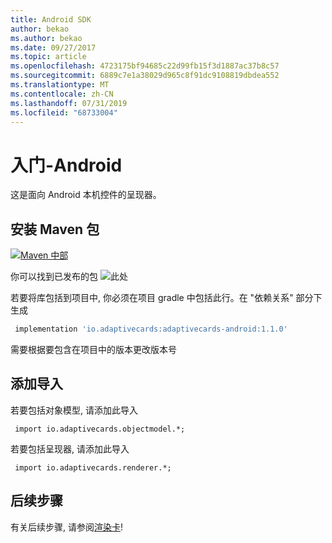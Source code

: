 ```yaml
---
title: Android SDK
author: bekao
ms.author: bekao
ms.date: 09/27/2017
ms.topic: article
ms.openlocfilehash: 4723175bf94685c22d99fb15f3d1887ac37b8c57
ms.sourcegitcommit: 6889c7e1a38029d965c8f91dc9108819dbdea552
ms.translationtype: MT
ms.contentlocale: zh-CN
ms.lasthandoff: 07/31/2019
ms.locfileid: "68733004"
---
```

# <a name="getting-started---android"></a>入门-Android

这是面向 Android 本机控件的呈现器。

## <a name="install-maven-package"></a>安装 Maven 包

[![Maven 中部](https://img.shields.io/maven-central/v/io.adaptivecards/adaptivecards-android.svg)](https://search.maven.org/#search%7Cga%7C1%7Ca%3A%22adaptivecards-android%22)

你可以找到已发布的包 ![此处](https://search.maven.org/search?q=g:io.adaptivecards)

若要将库包括到项目中, 你必须在项目 gradle 中包括此行。在 "依赖关系" 部分下生成

```build.gradle
 implementation 'io.adaptivecards:adaptivecards-android:1.1.0'
```
需要根据要包含在项目中的版本更改版本号

## <a name="add-import"></a>添加导入

若要包括对象模型, 请添加此导入

```
 import io.adaptivecards.objectmodel.*;
```

若要包括呈现器, 请添加此导入

```
 import io.adaptivecards.renderer.*;
```

## <a name="next-steps"></a>后续步骤

有关后续步骤, 请参阅[渲染卡](render-a-card.md)!
